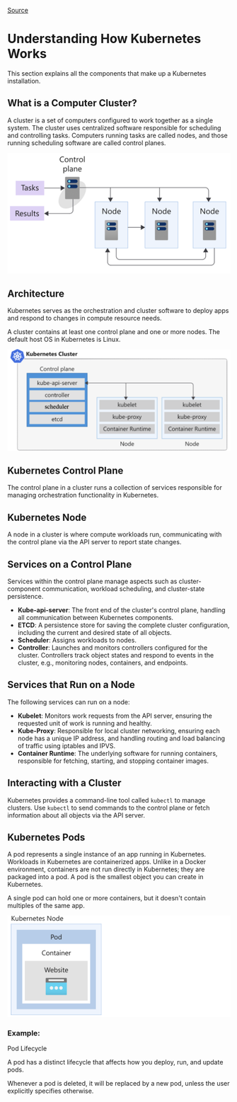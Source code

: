 [Source](https://learn.microsoft.com/en-us/training/modules/intro-to-kubernetes/3-how-kubernetes-works)

# Understanding How Kubernetes Works

This section explains all the components that make up a Kubernetes installation.

## What is a Computer Cluster?

A cluster is a set of computers configured to work together as a single system. The cluster uses centralized software responsible for scheduling and controlling tasks. Computers running tasks are called nodes, and those running scheduling software are called control planes.

![ComputerCluster](../../images/computerCluster.png)

## Architecture

Kubernetes serves as the orchestration and cluster software to deploy apps and respond to changes in compute resource needs.

A cluster contains at least one control plane and one or more nodes. The default host OS in Kubernetes is Linux.

![Architecture](../../images/architecture_patrick.png)

## Kubernetes Control Plane

The control plane in a cluster runs a collection of services responsible for managing orchestration functionality in Kubernetes.

## Kubernetes Node

A node in a cluster is where compute workloads run, communicating with the control plane via the API server to report state changes.

## Services on a Control Plane

Services within the control plane manage aspects such as cluster-component communication, workload scheduling, and cluster-state persistence.

- **Kube-api-server**: The front end of the cluster's control plane, handling all communication between Kubernetes components.
- **ETCD**: A persistence store for saving the complete cluster configuration, including the current and desired state of all objects.
- **Scheduler**: Assigns workloads to nodes.
- **Controller**: Launches and monitors controllers configured for the cluster. Controllers track object states and respond to events in the cluster, e.g., monitoring nodes, containers, and endpoints.

## Services that Run on a Node

The following services can run on a node:

- **Kubelet**: Monitors work requests from the API server, ensuring the requested unit of work is running and healthy.
- **Kube-Proxy**: Responsible for local cluster networking, ensuring each node has a unique IP address, and handling routing and load balancing of traffic using iptables and IPVS.
- **Container Runtime**: The underlying software for running containers, responsible for fetching, starting, and stopping container images.

## Interacting with a Cluster

Kubernetes provides a command-line tool called `kubectl` to manage clusters. Use `kubectl` to send commands to the control plane or fetch information about all objects via the API server.

## Kubernetes Pods

A pod represents a single instance of an app running in Kubernetes. Workloads in Kubernetes are containerized apps. Unlike in a Docker environment, containers are not run directly in Kubernetes; they are packaged into a pod. A pod is the smallest object you can create in Kubernetes.

A single pod can hold one or more containers, but it doesn't contain multiples of the same app.

![Pods](../../images/pods_patrick.png)

### Example:

Pod Lifecycle

A pod has a distinct lifecycle that affects how you deploy, run, and update pods.

Whenever a pod is deleted, it will be replaced by a new pod, unless the user explicitly specifies otherwise.
